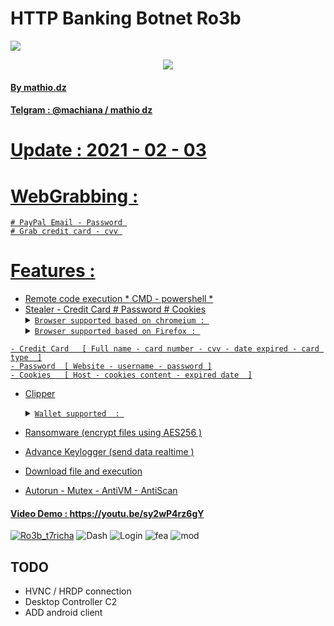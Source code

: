 # HTTP Banking Botnet Ro3b 
![](https://i.ibb.co/m0Gg7cV/logo.png)


<p align="center"><a target="_blank" href="https://github.com/mathio3/Ro3b-HTTP-botnet/">
  <img src="https://visitor-badge.glitch.me/badge?page_id=in-future-world.Ro3b-HTTP-botnet" />
   </p>
</p>

#### By mathio.dz
#### Telgram : @machiana / mathio dz

# Update : 2021 - 02 - 03
# WebGrabbing :
	# PayPal Email - Password 
	# Grab credit card - cvv 
# Features : 
- Remote code execution * CMD - powershell *  
- Stealer  - Credit Card # Password # Cookies 
  <details>
	<summary><code>Browser supported based on chromeium : </code> </summary>- Chrome <br>- Chromium <br> - Edge  <br>- Maxthon3 <br> - YandexBrowser<br> - Opera <br> - Sputnik <br> - Mail.Ru <br>  - Brave <br> - ChromePlus <br> - Iridium <br> - 7Star<br> - epicPrivacyBrowser<br> - CentBrowser<br> - ElementsBrowser<br> - Chedot<br> - Vivaldi<br> - Kometa<br> - uCozMedia<br> - Sleipnir5<br> - Citrio<br> - Coowon<br> - liebao<br> - QIP.Surf<br> - Orbitum<br> - Amigo<br> - Torch<br> - Comodo<br> - 360Browser<br> - Nichrome<br> - CocCoc<br> - Uran<br> - Chromodo<br>  </details>
  <details>
	<summary><code>Browser supported based on Firefox : </code> </summary> - Firefox <br> - Waterfox <br> - K-Meleon <br> - Thunderbird <br> - IceDragon <br> - Cyberfox <br> - BlackHaw <br> - PaleMoon 

</details>

    - Credit Card	[ Full name - card number - cvv - date expired - card type  ]
    - Password	[ Website - username - password ]
    - Cookies	[ Host - cookies content - expired date  ]

- Clipper 
  <details>
	<summary><code>Wallet supported  : </code> </summary>- Bitcoin<br>- Ethereum<br>- Monero<br>- Stellar<br>- Ripple<br>- Litecoin<br>- Neocoin<br>- Bitcoin Cash<br>- Bytecoin<br>- Cardano<br>- Graft<br>- Zcash<br>- Bitcoin Gold<br>- Waves<br>- ReddCoin<br>- BlackCoin<br>- Emercoin<br>- Stratis<br>- Qtum<br>- Viacoin<br>- Lisk<br>- Dogecoin<br>- Dashcoin<br><br>  </details>

- Ransomware (encrypt files using AES256  )
- Advance Keylogger (send data realtime )
- Download file and execution
- Autorun - Mutex - AntiVM - AntiScan

####  Video Demo : https://youtu.be/sy2wP4rz6gY

[![Ro3b_t7richa](r2.png)](https://www.youtube.com/watch?v=sy2wP4rz6gY "mathio.dz")
![Dash](2021-02-13.png)
![Login](r5.png)
![fea](R1.png)
![mod](r4.png)

## TODO

*  HVNC / HRDP connection 
*  Desktop Controller C2  
*  ADD android client 
